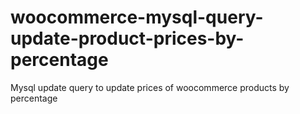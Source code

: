 # woocommerce-mysql-query-update-product-prices-by-percentage
Mysql update query to update prices of woocommerce products by percentage 
